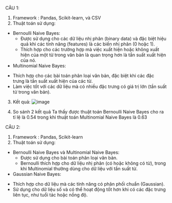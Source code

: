 CÂU 1:
 1. Framework : Pandas, Scikit-learn, và CSV
 2. Thuật toán sử dụng:
  - Bernoulli Naive Bayes:
    + Được sử dụng cho các dữ liệu nhị phân (binary data) và đặc biệt hiệu quả khi các tính năng (features) là các biến nhị phân (0 hoặc 1).
    + Thích hợp cho các trường hợp mà việc xuất hiện hoặc không xuất hiện của một từ trong văn bản là quan trọng hơn là tần suất xuất hiện của nó.
  - Multinomial Naive Bayes:
   + Thích hợp cho các bài toán phân loại văn bản, đặc biệt khi các đặc trưng là tần suất xuất hiện của các từ.
   + Làm việc tốt với các dữ liệu mà có nhiều đặc trưng có giá trị lớn (tần suất từ trong văn bản).
 3. Kết quả:
![image](https://github.com/user-attachments/assets/3ea100fc-f7c5-49c6-a5fe-924a57aa2b58)

 4. So sánh 2 kết quả
    Ta thấy được thuật toán Bernoulli Naive Bayes cho ra tỉ lệ là 0.54 trong khi thuật toán Multinomial Naive Bayes là 0.63

CÂU 2:
 1. Framework : Pandas, Scikit-learn
 2. Thuật toán sử dụng:
  - Bernoulli Naive Bayes và Multinomial Naive Bayes:
    + Được sử dụng cho bài toán phân loại văn bản.
    + Bernoulli thích hợp cho dữ liệu nhị phân (có hoặc không có từ), trong khi Multinomial thường dùng cho dữ liệu với tần suất từ.
  - Gaussian Naive Bayes:
   + Thích hợp cho dữ liệu mà các tính năng có phân phối chuẩn (Gaussian).
   + Sử dụng cho dữ liệu số và có thể hoạt động tốt hơn khi có các đặc trưng liên tục, như tuổi tác hoặc nồng độ.
